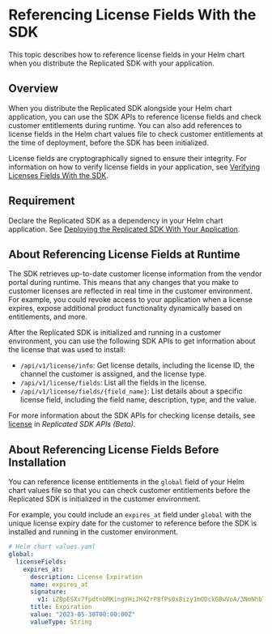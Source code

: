 # Referencing License Fields With the SDK

This topic describes how to reference license fields in your Helm chart when you distribute the Replicated SDK with your application.

## Overview

When you distribute the Replicated SDK alongside your Helm chart application, you can use the SDK APIs to reference license fields and check customer entitlements during runtime. You can also add references to license fields in the Helm chart values file to check customer entitlements at the time of deployment, before the SDK has been initialized.

License fields are cryptographically signed to ensure their integrity. For information on how to verify license fields in your application, see [Verifying Licenses Fields With the SDK](licenses-verify-fields-sdk-api).

## Requirement

Declare the Replicated SDK as a dependency in your Helm chart application. See [Deploying the Replicated SDK With Your Application](replicated-sdk-using).

## About Referencing License Fields at Runtime

The SDK retrieves up-to-date customer license information from the vendor portal during runtime. This means that any changes that you make to customer licenses are reflected in real time in the customer environment. For example, you could revoke access to your application when a license expires, expose additional product functionality dynamically based on entitlements, and more.

After the Replicated SDK is initialized and running in a customer environment, you can use the following SDK APIs to get information about the license that was used to install:
* `/api/v1/license/info`: Get license details, including the license ID, the channel the customer is assigned, and the license type.
* `/api/v1/license/fields`: List all the fields in the license.  
* `/api/v1/license/fields/{field_name}`: List details about a specific license field, including the field name, description, type, and the value.

For more information about the SDK APIs for checking license details, see [license](/reference/replicated-sdk-apis) in _Replicated SDK APIs (Beta)_.

## About Referencing License Fields Before Installation

You can reference license entitlements in the `global` field of your Helm chart values file so that you can check customer entitlements before the Replicated SDK is initialized in the customer environment.

For example, you could include an `expires_at` field under `global` with the unique license expiry date for the customer to reference before the SDK is installed and running in the customer environment.

```yaml
# Helm chart values.yaml
global:
  licenseFields:
    expires_at:
      description: License Expiration
      name: expires_at
      signature:
        v1: iZBpESXx7fpdtnbMKingYHiJH42rP8fPs0x8izy1mODckGBwVoA/3NmNhbTty7gbibvvmw6rbsCEFvaKBTW4zoEWKicQ9hJWKVIWsYH27HYZghvRCxxz4akUxW5/BWsX5DTwfcEAyEUSUvgCo9ba9IYchvrQSEupHzG/r5LM/dKV4aojCqIodkdB+yZKyfm4xo4e9ZWtWyQgVVmzOlIPOwUspTi0GtUK3T99r/JkPd4od8q6CdkuNKDJ9lg2h5/TQSRrJtkp7DeJT1byUkELw4t2mTXMmNK/nMMl8u/TWt1rvKrR2KOBw1i+nFG5N8sfRbfyPOYSxbhR8CkXatnVKA==
      title: Expiration
      value: "2023-05-30T00:00:00Z"
      valueType: String
```
